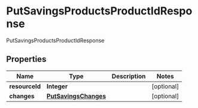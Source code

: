 

# PutSavingsProductsProductIdResponse

PutSavingsProductsProductIdResponse
## Properties

Name | Type | Description | Notes
------------ | ------------- | ------------- | -------------
**resourceId** | **Integer** |  |  [optional]
**changes** | [**PutSavingsChanges**](PutSavingsChanges.md) |  |  [optional]




